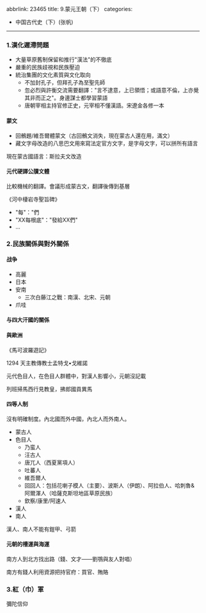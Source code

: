 abbrlink: 23465
title: 9.蒙元王朝（下）
categories:
  - 中国古代史（下）(张帆)
---
### 1.漢化遲滯問題

- 大量草原舊制保留和推行"漢法"的不徹底
- 嚴重的民族歧視和民族壓迫
- 統治集團的文化素質與文化取向
	- 不加封孔子，但拜孔子為至聖先師
	- 忽必烈與許衡交流需要翻譯："言不逮意，上已領悟；或語意不倫，上亦覺其非而正之"。身邊謀士都學習蒙語
	- 唐朝宰相主持官修正史，元宰相不懂漢語。宋遼金各修一本

#### 蒙文

- 回鶻題/維吾爾體蒙文（古回鶻文消失，現在蒙古人還在用，滿文）
- 藏文字母改造的八思巴文用來寫法定官方文字，是字母文字，可以拼所有語言

現在蒙古國語言：斯拉夫文改造

#### 元代硬譯公牘文體

比較機械的翻譯。會議形成蒙古文，翻譯後傳到基層

《河中棲岩寺聖旨碑》

- "每"："們
- "XX每根底"："發給XX們"
- ...

### 2.民族關係與對外關係

#### 战争

- 高麗
- 日本
- 安南
	- 三次白藤江之戰：南漢、北宋、元朝
- 爪哇

#### 与四大汗國的關係

#### 與歐洲

《馬可波羅遊記》

1294 天主教傳教士孟特戈•戈維諾

元代色目人，在色目人群體中，對漢人影響小，元朝沒記載

列班掃馬西行見教皇，拂郎國貢異馬

#### 四等人制

沒有明確制度。內北國而外中國，內北人而外南人。

- 蒙古人
- 色目人
	- 乃蛮人
	- 汪古人
	- 唐兀人（西夏黨項人）
	- 吐蕃人
	- 維吾爾人
	- 回回人：包括花喇子模人（主要）、波斯人（伊朗）、阿拉伯人、哈刺魯&阿爾渾人（哈薩克斯坦地區草原民族）
	- 欽察/康里/阿速人
- 漢人
- 南人

漢人、南人不能有鎧甲、弓箭

#### 元朝的槽運與海運

南方人到北方找出路（錢、文才——劉鶚與友人對唱）

南方有錢人利用資源把持官府：買官、賄賂

### 3.紅（巾）軍

彌陀信仰